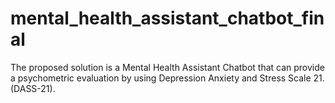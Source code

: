 # mental_health_assistant_chatbot_final
The proposed solution is a Mental Health Assistant Chatbot that can provide a psychometric evaluation by using Depression Anxiety and Stress Scale 21. (DASS-21). 
